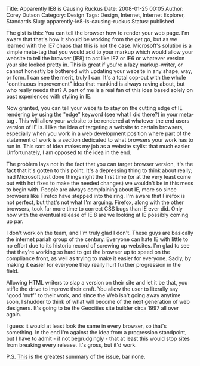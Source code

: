 Title: Apparently IE8 is Causing Ruckus
Date: 2008-01-25 00:05
Author: Corey Dutson
Category: Design
Tags: Design, Internet, Internet Explorer, Standards
Slug: apparently-ie8-is-causing-ruckus
Status: published

The gist is this: You can tell the browser how to render your web page.
I'm aware that that's how it should be working from the get go, but as
we learned with the IE7 chaos that this is not the case. Microsoft's
solution is a simple meta-tag that you would add to your markup which
would allow your website to tell the browser (IE8) to act like IE7 or
IE6 or whatever version your site looked pretty in. This is great if
you're a lazy markup-writer, or cannot honestly be bothered with
updating your website in any shape, way, or form. I can see the merit,
truly I can. It's a total cop-out with the whole "continuous
improvement" idea that mankind is always raving about, but who really
needs that? A part of me is a real fan of this idea based solely on past
experiences with styling in IE.

Now granted, you can tell your website to stay on the cutting edge of IE
rendering by using the "edge" keyword (see what I did there?) in your
meta-tag . This will allow your website to be rendered at whatever the
end users version of IE is. I like the idea of targeting a website to
certain browsers, especially when you work in a web development position
where part of the statement of work is a section dedicated to what
browsers your work has to run in. This sort of idea makes my job as a
website stylist that much easier. Unfortunately, I am opposed to the
idea in the end.

The problem lays not in the fact that you can target browser version,
it's the fact that it's gotten to this point. It's a depressing thing to
think about really; had Microsoft just done things right the first time
(or at the very least come out with hot fixes to make the needed
changes) we wouldn't be in this mess to begin with. People are always
complaining about IE, more so since browsers like Firefox have stepped
into the ring. I'm aware that Firefox is not perfect, but that's not
what I'm arguing. Firefox, along with the other browsers, took far more
time to correct CSS bugs than IE ever did. Only now with the eventual
release of IE 8 are we looking at IE possibly coming up par.



I don't work on the team, and I'm truly glad I don't. These guys are
basically the internet pariah group of the century. Everyone can hate IE
with little to no effort due to its historic record of screwing up
websites. I'm glad to see that they're working so hard to get the
browser up to speed on the compliance front, as well as trying to make
it easier for everyone. Sadly, by making it easier for everyone they
really hurt further progression in the field.

Allowing HTML writers to slap a version on their site and let it be
that, you stifle the drive to improve their craft. You allow the user to
literally say "good 'nuff" to their work, and since the Web isn't going
away anytime soon, I shudder to think of what will become of the next
generation of web designers. It's going to be the Geocities site builder
circa 1997 all over again.

I guess it would at least look the same in every browser, so that's
something. In the end I'm against the idea from a progression
standpoint, but I have to admit - if not begrudgingly - that at least
this would stop sites from breaking every release. It's gross, but it'd
work.

P.S.
[This](http://www.katemonkey.co.uk/article/48/x-ua-lemur-compatible?commented=1#c000079 "Katemonkey")
is the greatest summary of the issue, bar none.
